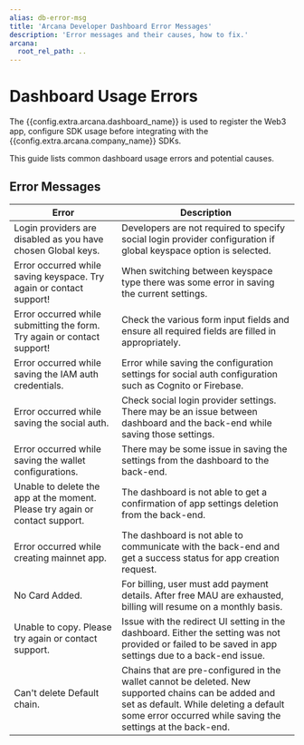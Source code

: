 ```yaml
---
alias: db-error-msg
title: 'Arcana Developer Dashboard Error Messages'
description: 'Error messages and their causes, how to fix.'
arcana:
  root_rel_path: ..
---
```


# Dashboard Usage Errors

The {{config.extra.arcana.dashboard_name}} is used to register the Web3 app, configure SDK usage before integrating with the  {{config.extra.arcana.company_name}} SDKs.

This guide lists common dashboard usage errors and potential causes.

## Error Messages

| Error | Description | 
| ---   | ---         |
| Login providers are disabled as you have chosen Global keys.| Developers are not required to specify social login provider configuration if global keyspace option is selected.|
| Error occurred while saving keyspace. Try again or contact support!| When switching between keyspace type there was some error in saving the current settings.|
| Error occurred while submitting the form. Try again or contact support!| Check the various form input fields and ensure all required fields are filled in appropriately.|
| Error occurred while saving the IAM auth credentials.| Error while saving the configuration settings for social auth configuration such as Cognito or Firebase.|
| Error occurred while saving the social auth. | Check social login provider settings. There may be an issue between dashboard and the back-end while saving those settings.|
| Error occurred while saving the wallet configurations.| There may be some issue in saving the settings from the dashboard to the back-end.|
| Unable to delete the app at the moment. Please try again or contact support.| The dashboard is not able to get a confirmation of app settings deletion from the back-end.|
| Error occurred while creating mainnet app.| The dashboard is not able to communicate with the back-end and get a success status for app creation request.
| No Card Added.| For billing, user must add payment details. After free MAU are exhausted, billing will resume on a monthly basis.|
| Unable to copy. Please try again or contact support.| Issue with the redirect UI setting in the dashboard. Either the setting was not provided or failed to be saved in app settings due to a back-end issue.|
| Can't delete Default chain.| Chains that are pre-configured in the wallet cannot be deleted. New supported chains can be added and set as default. While deleting a default some error occurred while saving the settings at the back-end.|

